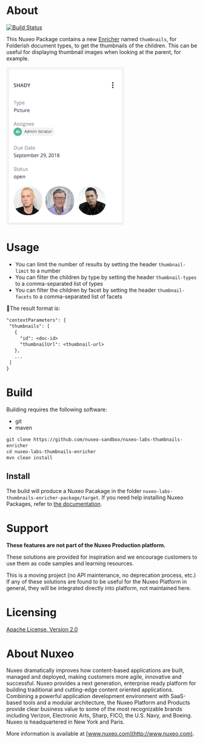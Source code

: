 # About

[![Build Status](https://qa.nuxeo.org/jenkins/buildStatus/icon?job=Sandbox/sandbox_nuxeo-labs-thumbnails-enricher-master)](https://qa.nuxeo.org/jenkins/job/Sandbox/job/sandbox_nuxeo-labs-thumbnails-enricher-master/)

This Nuxeo Package contains a new [Enricher](https://doc.nuxeo.com/n/M8o) named `thumbnails`, for Folderish document types, to get the thumbnails of the children. This can be useful for displaying thumbnail images when looking at the parent, for example.

![example](images/example.png)


# Usage

* You can limit the number of results by setting the header `thumbnail-limit` to a number
* You can filter the children by type by setting the header `thumbnail-types` to a comma-separated list of types
* You can filter the children by facet by setting the header `thumbnail-facets` to a comma-separated list of facets

The result format is:

```
"contextParameters": {
 "thumbnails": [
   {
     "id": <doc-id>
     "thumbnailUrl": <thumbnail-url>
   },
   ...
 ]
}
```

# Build

Building requires the following software:

* git
* maven

```
git clone https://github.com/nuxeo-sandbox/nuxeo-labs-thumbnails-enricher
cd nuxeo-labs-thumbnails-enricher
mvn clean install
```

## Install

The build will produce a Nuxeo Pacakage in the folder `nuxeo-labs-thumbnails-enricher-package/target`. If you need help installing Nuxeo Packages, refer to [the documentation](https://doc.nuxeo.com/n/lHZ).

# Support

**These features are not part of the Nuxeo Production platform.**

These solutions are provided for inspiration and we encourage customers to use them as code samples and learning resources.

This is a moving project (no API maintenance, no deprecation process, etc.) If any of these solutions are found to be useful for the Nuxeo Platform in general, they will be integrated directly into platform, not maintained here.


# Licensing

[Apache License, Version 2.0](http://www.apache.org/licenses/LICENSE-2.0)


# About Nuxeo

Nuxeo dramatically improves how content-based applications are built, managed and deployed, making customers more agile, innovative and successful. Nuxeo provides a next generation, enterprise ready platform for building traditional and cutting-edge content oriented applications. Combining a powerful application development environment with SaaS-based tools and a modular architecture, the Nuxeo Platform and Products provide clear business value to some of the most recognizable brands including Verizon, Electronic Arts, Sharp, FICO, the U.S. Navy, and Boeing. Nuxeo is headquartered in New York and Paris.

More information is available at [www.nuxeo.com](http://www.nuxeo.com).